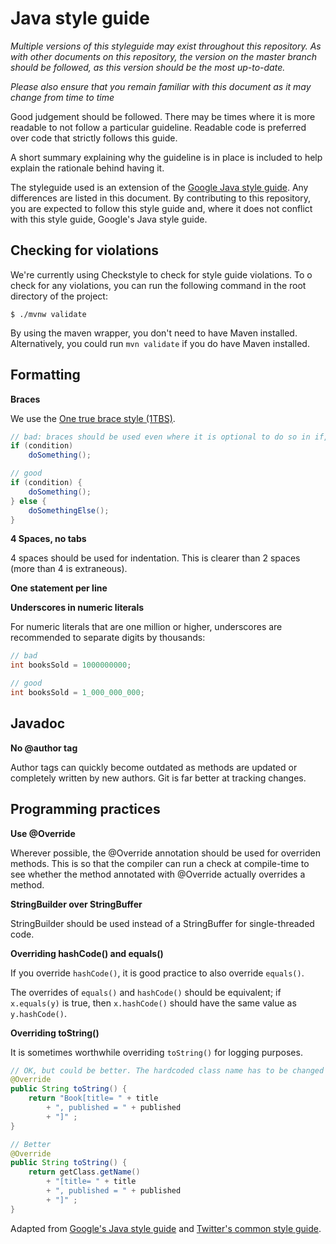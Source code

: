 # Java style guide

*Multiple versions of this styleguide may exist throughout this repository. As with other documents on this repository,
the version on the master branch should be followed, as this version should be the most up-to-date.*

*Please also ensure that you remain familiar with this document as it may change from time to time*

Good judgement should be followed. There may be times where it is more readable to not follow a particular guideline.
Readable code is preferred over code that strictly follows this guide.

A short summary explaining why the guideline is in place is included to help explain the rationale behind having it.

The styleguide used is an extension of the [Google Java style guide](https://google.github.io/styleguide/javaguide.html). 
Any differences are listed in this document. By contributing to this repository, you are expected to follow this style
guide and, where it does not conflict with this style guide, Google's Java style guide.

## Checking for violations

We're currently using Checkstyle to check for style guide violations. To o check for any violations, you can run the following command in the root directory of the project:

```
$ ./mvnw validate
```

By using the maven wrapper, you don't need to have Maven installed. Alternatively, you could run `mvn validate` if you do have Maven installed.

## Formatting

**Braces** 

We use the [One true brace style (1TBS)](https://en.wikipedia.org/wiki/Indentation_style#Variant:_1TBS_(OTBS)).

```java
// bad: braces should be used even where it is optional to do so in if, else if, while and do statements
if (condition)
    doSomething();

// good
if (condition) {
    doSomething();
} else {
    doSomethingElse();
}
```

**4 Spaces, no tabs**

4 spaces should be used for indentation. This is clearer than 2 spaces (more than 4 is extraneous).

**One statement per line**


**Underscores in numeric literals**

For numeric literals that are one million or higher, underscores are recommended to separate digits by thousands:

```java
// bad
int booksSold = 1000000000;

// good
int booksSold = 1_000_000_000;
```

## Javadoc

**No @author tag**

Author tags can quickly become outdated as methods are updated or completely written by new authors. Git is far better
at tracking changes.

## Programming practices

**Use @Override**

Wherever possible, the @Override annotation should be used for overriden methods. This is so that the compiler can run
a check at compile-time to see whether the method annotated with @Override actually overrides a method.

**StringBuilder over StringBuffer**

StringBuilder should be used instead of a StringBuffer for single-threaded code.

**Overriding hashCode() and equals()**

If you override `hashCode()`, it is good practice to also override `equals()`.

The overrides of `equals()` and `hashCode()` should be equivalent; if `x.equals(y)` is true, then `x.hashCode()` should have
the same value as `y.hashCode()`.

**Overriding toString()**

It is sometimes worthwhile overriding `toString()` for logging purposes.

```java
// OK, but could be better. The hardcoded class name has to be changed if the class name changes
@Override
public String toString() {
    return "Book[title= " + title
        + ", published = " + published
        + "]" ;
}

// Better
@Override
public String toString() {
    return getClass.getName()
        + "[title= " + title
        + ", published = " + published
        + "]" ;
}
```

Adapted from [Google's Java style guide](https://google.github.io/styleguide/javaguide.html) and 
[Twitter's common style guide](https://github.com/twitter-archive/commons/blob/master/src/java/com/twitter/common/styleguide.md).
